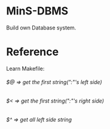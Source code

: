 # MinS-DBMS
Build own Database system. 


# Reference
Learn Makefile:
###### $@ => get the first string(":"'s left side)
###### $< => get the first string(":"'s right side)
###### $^ => get all left side string
